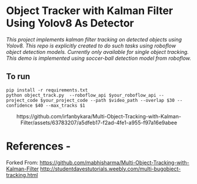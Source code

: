 # Object Tracker with Kalman Filter Using Yolov8 As Detector

*This project implements kalman filter tracking on detected objects using Yolov8. This repo is explicitly created to do such tasks using roboflow object detection models. Currently only available for single object tracking. This demo is implemented using soccer-ball detection model from roboflow.*

## To run

```
pip install -r requirements.txt
python object_track.py  --roboflow_api $your_roboflow_api --project_code $your_project_code --path $video_path --overlap $30 --confidence $40 --max_tracks $1
```



<center>
https://github.com/irfanbykara/Multi-Object-Tracking-with-Kalman-Filter/assets/63783207/a5dfeb17-f2ad-4fe1-a955-f97a16e9abee
</center>



# References -
Forked From: https://github.com/mabhisharma/Multi-Object-Tracking-with-Kalman-Filter
http://studentdavestutorials.weebly.com/multi-bugobject-tracking.html
